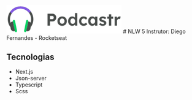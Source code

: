 <img width="300px" src=".github/logo.svg" />
# NLW 5
Instrutor: Diego Fernandes - Rocketseat

## Tecnologias
- Next.js
- Json-server
- Typescript
- Scss